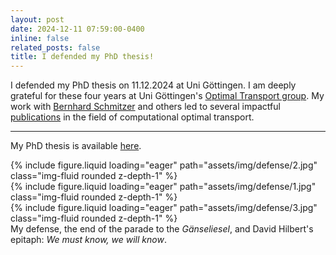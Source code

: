 ```yaml
---
layout: post
date: 2024-12-11 07:59:00-0400
inline: false
related_posts: false
title: I defended my PhD thesis!
---
```


I defended my PhD thesis on 11.12.2024 at Uni Göttingen. I am deeply grateful for these four years at Uni Göttingen's [Optimal Transport group](https://ot.cs.uni-goettingen.de/index.html). My work with [Bernhard Schmitzer](https://ot.cs.uni-goettingen.de/schmitzer.html) and others led to several impactful [publications](/publications/) in the field of computational optimal transport.

---

My PhD thesis is available [here](http://resolver.sub.uni-goettingen.de/purl?ediss-11858/15702).

<div class="row mt-3">
    <div class="col-sm mt-3 mt-md-0">
        {% include figure.liquid loading="eager" path="assets/img/defense/2.jpg" class="img-fluid rounded z-depth-1" %}
    </div>
    <div class="col-sm mt-3 mt-md-0">
        {% include figure.liquid loading="eager" path="assets/img/defense/1.jpg" class="img-fluid rounded z-depth-1" %}
    </div>
    <div class="col-sm mt-3 mt-md-0">
        {% include figure.liquid loading="eager" path="assets/img/defense/3.jpg" class="img-fluid rounded z-depth-1" %}
    </div>
</div>
<div class="caption"> My defense, the end of the parade to the <i>Gänseliesel</i>, and David Hilbert's epitaph: <i>We must know, we will know</i>.
</div>
